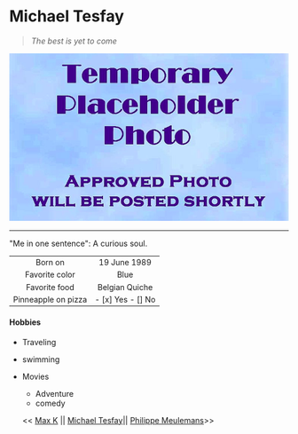 # Michael Tesfay

> _The best is yet to come_

![Temporary picture -Place holder](tempo-photo.png)

----------------------------------

"Me in one sentence": A curious soul.

|          |              |       
|:--------:|:-------------:|
| Born on       | 19 June 1989  |      
| Favorite color| Blue          |    
| Favorite food | Belgian Quiche | 
| Pinneapple on pizza|  - [x] Yes - [] No | 

#### Hobbies 

- Traveling
- swimming 
- Movies
  - Adventure
  - comedy 


  << [Max K](https://github.com/coreinside5/markdown-challenge/blob/85b31c2bed8f030d43a57ec96c896887c0d7183d/README.md) || [Michael Tesfay](https://github.com/Mika215/markdown-challange/blob/main/personal-intro.md)|| [Philippe Meulemans](https://github.com/Laverdure77/markdown-challenge/blob/main/README.md)>>

